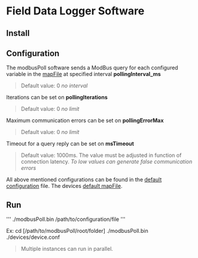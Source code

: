 # Field Data Logger Software
## Install

## Configuration
The modbusPoll software sends a ModBus query for each configured variable in the [mapFile](/devices/device.mbr) at specified interval **pollingInterval_ms**
> Default value: 0 *no interval* 

Iterations can be set on **pollingIterations**
> Default value: 0 *no limit*

Maximum communication errors can be set on **pollingErrorMax**
> Default value: 0 *no limit*

Timeout for a query reply can be set on **msTimeout**
> Default value: 1000ms. The value must be adjusted in function of connection latency. 
  *To low values can generate false communication errors*

All above mentioned configurations can be found in the [default configuration](/devices/device.conf) file.
The devices [default mapFile](/devices/device.mbr).

## Run
'''
./modbusPoll.bin /path/to/configuration/file
'''

Ex: 
cd [/path/to/modbusPoll/root/folder]
./modbusPoll.bin ./devices/device.conf

> Multiple instances can run in parallel.